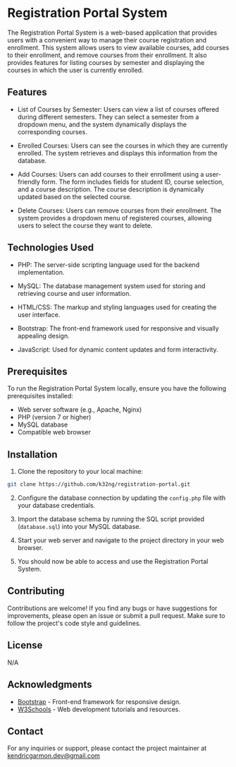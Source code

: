 # Registration Portal System

The Registration Portal System is a web-based application that provides users with a convenient way to manage their course registration and enrollment. This system allows users to view available courses, add courses to their enrollment, and remove courses from their enrollment. It also provides features for listing courses by semester and displaying the courses in which the user is currently enrolled.

## Features

- List of Courses by Semester: Users can view a list of courses offered during different semesters. They can select a semester from a dropdown menu, and the system dynamically displays the corresponding courses.

- Enrolled Courses: Users can see the courses in which they are currently enrolled. The system retrieves and displays this information from the database.

- Add Courses: Users can add courses to their enrollment using a user-friendly form. The form includes fields for student ID, course selection, and a course description. The course description is dynamically updated based on the selected course.

- Delete Courses: Users can remove courses from their enrollment. The system provides a dropdown menu of registered courses, allowing users to select the course they want to delete.

## Technologies Used

- PHP: The server-side scripting language used for the backend implementation.

- MySQL: The database management system used for storing and retrieving course and user information.

- HTML/CSS: The markup and styling languages used for creating the user interface.

- Bootstrap: The front-end framework used for responsive and visually appealing design.

- JavaScript: Used for dynamic content updates and form interactivity.

## Prerequisites

To run the Registration Portal System locally, ensure you have the following prerequisites installed:

- Web server software (e.g., Apache, Nginx)
- PHP (version 7 or higher)
- MySQL database
- Compatible web browser

## Installation

1. Clone the repository to your local machine:

```bash
git clone https://github.com/k32ng/registration-portal.git
```

2. Configure the database connection by updating the `config.php` file with your database credentials.

3. Import the database schema by running the SQL script provided (`database.sql`) into your MySQL database.

4. Start your web server and navigate to the project directory in your web browser.

5. You should now be able to access and use the Registration Portal System.

## Contributing

Contributions are welcome! If you find any bugs or have suggestions for improvements, please open an issue or submit a pull request. Make sure to follow the project's code style and guidelines.

## License

N/A

## Acknowledgments

- [Bootstrap](https://getbootstrap.com) - Front-end framework for responsive design.
- [W3Schools](https://www.w3schools.com) - Web development tutorials and resources.

## Contact

For any inquiries or support, please contact the project maintainer at kendricgarmon.dev@gmail.com
